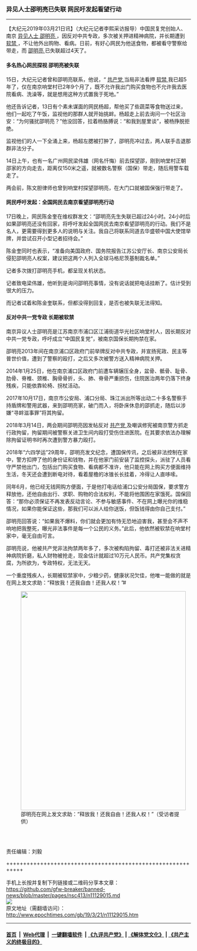 ### 异见人士邵明亮已失联 网民吁发起看望行动
------------------------

<p>
 【大纪元2019年03月21日讯】（大纪元记者李熙采访报导）中国民复党创始人、南京
 <a href="http://www.epochtimes.com/gb/tag/%E5%BC%82%E8%A7%81%E4%BA%BA%E5%A3%AB.html">
  异见人士
 </a>
 <a href="http://www.epochtimes.com/gb/tag/%E9%82%B5%E6%98%8E%E4%BA%AE.html">
  邵明亮
 </a>
 ，因反对中共专政，多次被关押进精神病院，并长期遭到
 <a href="http://www.epochtimes.com/gb/tag/%E8%BD%AF%E7%A6%81.html">
  软禁
 </a>
 ，不让他外出购物、看病。日前，有好心网民为他送食物，都被看守警察给带走，而
 <a href="http://www.epochtimes.com/gb/tag/%E9%82%B5%E6%98%8E%E4%BA%AE.html">
  邵明亮
 </a>
 已失联超过4天了。
</p>
<h4>
 多名热心网民探视 邵明亮被失联
</h4>
<p>
 15日，大纪元记者曾和邵明亮联系，他说，“
 <a href="http://www.epochtimes.com/gb/tag/%E5%85%B1%E4%BA%A7%E5%85%9A.html">
  共产党
 </a>
 当局非法看押
 <a href="http://www.epochtimes.com/gb/tag/%E8%BD%AF%E7%A6%81.html">
  软禁
 </a>
 我已超5年了，仅在南京响堂村已2年9个月了，既不允许我出门购买食物也不允许我去医院看病、洗澡等，就是想用这种方式置我于死地。”
</p>
<p>
 他还告诉记者，13日有个素未谋面的网民杨超，帮他买了些蔬菜等食物送过来，他们一起吃了午饭，监视他的那群人就开始挑衅。杨超走上前去询问一个社区治安：“为何骚扰邵明亮？”他没回答，拉着杨胳膊说：“和我到屋里谈”，被杨挣脱拒绝。
</p>
<p>
 监视他们的人一下全涌上来，杨超左腮被打肿了，邵明亮冲过去，两人联手击退那群非法分子。
</p>
<link href="//www.youmaker.com/css/api2.css" media="all" rel="stylesheet" target="_blank" type="text/css"/>
<div class="video_fit_container">
</div>
<p>
 14日上午，也有一名广州网民梁伟雄（网名忏悔）前去探望邵，刚到响堂村正朝邵家的方向走去，距离仅150米之遥，就被数名警察（国保）带走，随后用警车载走了。
</p>
<p>
 两会前，陈文胆律师也曾到响堂村探望邵明亮，在大门口就被国保强行带走了。
</p>
<h4>
 网民呼吁发起：全国网民去南京看望邵明亮行动
</h4>
<p>
 17日晚上，网民陈金奎在维权群发文：“邵明亮先生失联已超过24小时。24小时后如果邵明亮还没有回家，将呼吁发起全国网民去南京看望邵明亮的行动。我们不是名人，更需要得到更多人的说明与关注。我自己将联系同道去华盛顿中国大使馆举牌，并尝试召开小型记者招待会。”
</p>
<p>
 陈金奎同时也表示，“准备向美国政府、国务院报告江苏公安厅长、南京公安局长侵犯邵明亮人权案，建议把这两个人列入全球马格尼茨基制裁名单。”
</p>
<p>
 记者多次拨打邵明亮手机，都呈现关机状态。
</p>
<p>
 记者致电梁伟雄，他听到是询问邵明亮事情，没有说话就把电话挂断了。估计受到很大的压力。
</p>
<p>
 而记者试着和陈金奎联系，但都没得到回复，是否也被失联无法得知。
</p>
<h4>
 反对中共一党专政 长期被软禁
</h4>
<p>
 南京异议人士邵明亮是江苏南京市浦口区江浦街道华光社区响堂村人，因长期反对中共一党专政，呼吁成立“中国民复党”，被南京国保长期拘禁在家。
</p>
<p>
 邵明亮2013年间在南京浦口区政府门前举牌反对中共专政，并宣扬宪政、民主等普世价值，遭到了警察的殴打，之后又多次被警方送入精神病院关押。
</p>
<p>
 2014年1月25日，他在南京浦口区政府门前遭车辆辗压全身，盆骨、骶骨、耻骨、肋骨、脊椎、颈椎、胸骨骨折，头、肺、脊骨严重损伤，住院医治两年仍落下终身残疾，只能依靠轮椅、拐杖活动。
</p>
<p>
 2017年10月17日，南京市公安局、浦口分局、珠江派出所等出动二十多名警察手持盾牌和警用武器，来到邵明亮家，破门而入，将卧床休息的邵抓走，随后以涉嫌“寻衅滋事罪”将其拘留。
</p>
<p>
 2018年3月14日，两会期间邵明亮因发帖反对
 <a href="http://www.epochtimes.com/gb/tag/%E5%85%B1%E4%BA%A7%E5%85%9A.html">
  共产党
 </a>
 及嘲讽修宪被南京警方抓走行政拘留，拘留期间被警察关进卫生间内殴打受伤住进医院。在其要求依法办理解除拘留证明书时再次遭到警方暴力殴打。
</p>
<p>
 2018年“六四学运”29周年，邵明亮发文纪念，遭国保传讯，之后被非法控制在家中，警方扣押了他的身份证和钱物，并在他家门前安装了监控探头，派驻了人员看守严禁他出门，包括出门购买食物、看病都不准许，他只能在网上购买方便面维持生活，冬天还会遭到断电对待，看着屋檐的冰锥长长挂着，冷得让人直哆嗦。
</p>
<div class="video_fit_container">
</div>
<p>
 同年6月，他已经无钱网购方便面，于是他打电话给浦口公安分局国保，要求警方释放他，还他自由出行、求职、购物的合法权利，不能将他围困在家饿死。国保回答：“那你必须保证不再发表反动言论、不参与敏感事件、不在网上曝光你的维稳情况，如果你能保证这些，那我们可以派人给你送饭，但饭钱得由你自己支付。”
</p>
<p>
 邵明亮回答说：“如果我不爆料，你们就会更加有恃无恐地迫害我，甚至会不声不响地把我整死，曝光非法事件是每一个公民的义务。”此后，他依然被软禁在响堂村家中，毫无自由可言。
</p>
<p>
 邵明亮说，他被共产党非法拘禁两年多了，多次被构陷拘留、毒打还被非法关进精神病院折磨，私人财物被抢走，现金估计就超过10万元人民币。共产党集权贪腐，为所欲为，专政特权，无法无天。
</p>
<p>
 一个重度残疾人，长期被软禁家中，少粮少药，健康状况欠佳，他唯一能做的就是在网上发文求助：“释放我！还我自由！还我人权！”#
</p>
<figure class="wp-caption aligncenter" id="attachment_11129041" style="width: 450px">
 <a href="http://i.epochtimes.com/assets/uploads/2019/03/S__10502150.jpg">
  <img alt="" class="size-medium wp-image-11129041" height="598" src="http://i.epochtimes.com/assets/uploads/2019/03/S__10502150-450x598.jpg" width="450"/>
 </a>
 <br/><figcaption class="wp-caption-text">
  邵明亮在网上发文求助：“释放我！还我自由！还我人权！”（受访者提供）
 </figcaption><br/>
</figure><br/>
<p>
 责任编辑：刘毅
</p>

+++++++++++++++++++++++++++++++++++++++++++++++++++++++++++<br/><br/>
手机上长按并复制下列链接或二维码分享本文章：<br/>
https://github.com/gfw-breaker/banned-news/blob/master/pages/nsc413/n11129015.md <br/>
<a href='https://github.com/gfw-breaker/banned-news/blob/master/pages/nsc413/n11129015.md'><img src='https://github.com/gfw-breaker/banned-news/blob/master/pages/nsc413/n11129015.md.png'/></a> <br/>
原文地址（需翻墙访问）：http://www.epochtimes.com/gb/19/3/21/n11129015.htm


------------------------
#### [首页](https://github.com/gfw-breaker/banned-news/blob/master/README.md) &nbsp;|&nbsp; [Web代理](https://github.com/labour-camp/helloworld) &nbsp;|&nbsp; [一键翻墙软件](https://github.com/gfw-breaker/nogfw/blob/master/README.md) &nbsp;| [《九评共产党》](https://github.com/gfw-breaker/9ping.md/blob/master/README.md#九评之一评共产党是什么) | [《解体党文化》](https://github.com/gfw-breaker/jtdwh.md/blob/master/README.md) | [《共产主义的终极目的》](https://github.com/gfw-breaker/gczydzjmd.md/blob/master/README.md)

